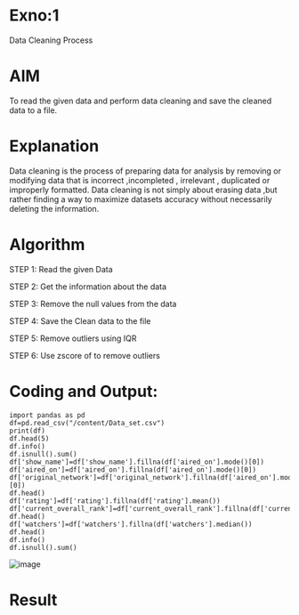 # Exno:1
Data Cleaning Process

# AIM
To read the given data and perform data cleaning and save the cleaned data to a file.

# Explanation
Data cleaning is the process of preparing data for analysis by removing or modifying data that is incorrect ,incompleted , irrelevant , duplicated or improperly formatted. Data cleaning is not simply about erasing data ,but rather finding a way to maximize datasets accuracy without necessarily deleting the information.

# Algorithm
STEP 1: Read the given Data

STEP 2: Get the information about the data

STEP 3: Remove the null values from the data

STEP 4: Save the Clean data to the file

STEP 5: Remove outliers using IQR

STEP 6: Use zscore of to remove outliers

# Coding and Output:
```
import pandas as pd 
df=pd.read_csv("/content/Data_set.csv") 
print(df)
df.head(5)
df.info()
df.isnull().sum() 
df['show_name']=df['show_name'].fillna(df['aired_on'].mode()[0]) 
df['aired_on']=df['aired_on'].fillna(df['aired_on'].mode()[0]) 
df['original_network']=df['original_network'].fillna(df['aired_on'].mode()[0]) 
df.head() 
df['rating']=df['rating'].fillna(df['rating'].mean()) 
df['current_overall_rank']=df['current_overall_rank'].fillna(df['current_overall_rank'].mean()) 
df.head() 
df['watchers']=df['watchers'].fillna(df['watchers'].median()) 
df.head() 
df.info() 
df.isnull().sum()
```
![image](https://github.com/Reebak04/exno1/assets/118364993/d5e58e4f-80a4-4122-aba9-4f0a5cecfff3)

# Result

